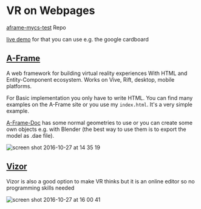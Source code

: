 # VR on Webpages
[aframe-mycs-test](https://github.com/cremate991/aframe-mycs-test) Repo

[live demo](https://cremate991.github.io/aframe-mycs-test/) for that you can use e.g. the google cardboard

## [A-Frame](https://aframe.io/)
A web framework for building virtual reality experiences
With HTML and Entity-Component ecosystem. Works on Vive, Rift, desktop, mobile platforms.

For Basic implementation you only have to write HTML. You can find many examples on the A-Frame site or you use my `index.html`. It's a very simple example.

[A-Frame-Doc](https://aframe.io/docs/0.3.0/introduction/getting-started.html) has some normal geometries to use or you can create some own objects e.g. with Blender (the best way to use them is to export the model as .dae file). 

![screen shot 2016-10-27 at 14 35 19](https://cloud.githubusercontent.com/assets/21681581/19769950/ba697f48-9c5d-11e6-9bb6-cbd981d98cb2.png)


## [Vizor](http://vizor.io/)
Vizor is also a good option to make VR thinks but it is an online editor so no programming skills needed

![screen shot 2016-10-27 at 16 00 41](https://cloud.githubusercontent.com/assets/21681581/19770187/aaf4bd06-9c5e-11e6-91f2-2baa8893841a.png)

